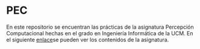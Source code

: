 # PEC
En este repositorio se encuentran las prácticas de la asignatura Percepción Computacional hechas en el grado en Ingeniería Informática de la UCM. En el siguiente [enlace](http://www.fdi.ucm.es/Pub/ImpresoFichaDocente.aspx?Id=988)se pueden ver los contenidos de la asignatura.
